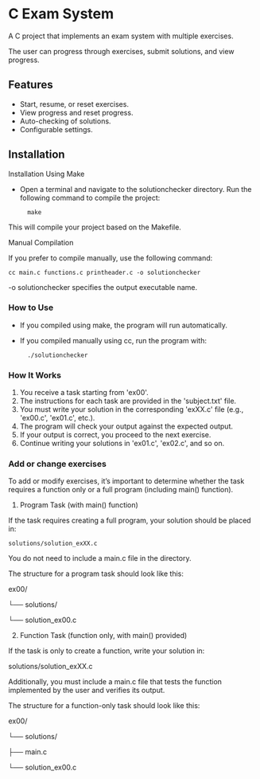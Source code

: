 # C Exam System
A C project that implements an exam system with multiple exercises.

The user can progress through exercises, submit solutions, and view progress.


## Features
- Start, resume, or reset exercises.
- View progress and reset progress.
- Auto-checking of solutions.
- Configurable settings.


## Installation
Installation Using Make

- Open a terminal and navigate to the solutionchecker directory.
Run the following command to compile the project:

		make

This will compile your project based on the Makefile.


Manual Compilation

If you prefer to compile manually, use the following command:

	cc main.c functions.c printheader.c -o solutionchecker
    
-o solutionchecker specifies the output executable name.

### How to Use
- If you compiled using make, the program will run automatically.
- If you compiled manually using cc, run the program with:

    	./solutionchecker


### How It Works
1. You receive a task starting from 'ex00'.
2. The instructions for each task are provided in the 'subject.txt' file.
3. You must write your solution in the corresponding 'exXX.c' file (e.g., 'ex00.c', 'ex01.c', etc.).
4. The program will check your output against the expected output.
5. If your output is correct, you proceed to the next exercise.
6. Continue writing your solutions in 'ex01.c', 'ex02.c', and so on.


### Add or change exercises
To add or modify exercises, it’s important to determine whether the task requires a function only or a full program (including main() function).

1. Program Task (with main() function)

If the task requires creating a full program, your solution should be placed in:

	solutions/solution_exXX.c

You do not need to include a main.c file in the directory.

The structure for a program task should look like this:


ex00/

└── solutions/

  └── solution_ex00.c


2. Function Task (function only, with main() provided)

If the task is only to create a function, write your solution in:

solutions/solution_exXX.c

Additionally, you must include a main.c file that tests the function implemented by the user and verifies its output.

The structure for a function-only task should look like this:


ex00/

└── solutions/

  ├── main.c

  └── solution_ex00.c
